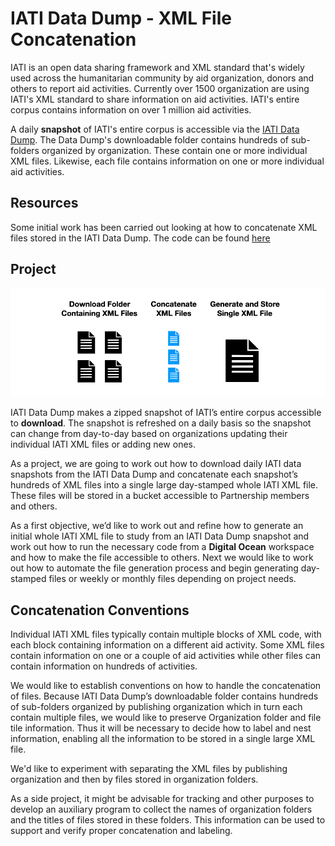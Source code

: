# IATI Data Dump - XML File Concatenation

IATI is an open data sharing framework and XML standard that's widely used across the humanitarian community by aid organization, donors and others to report aid activities. Currently over 1500 organization are using IATI's XML standard to share information on aid activities. IATI's entire corpus contains information on over 1 million aid activities.

A daily **snapshot** of IATI's entire corpus is accessible via the [IATI Data Dump](https://iati-data-dump.codeforiati.org/). The Data Dump's downloadable folder contains hundreds of sub-folders organized by organization. These contain one or more individual XML files. Likewise, each file contains information on one or more individual aid activities.

## Resources

Some initial work has been carried out looking at how to concatenate XML files stored in the IATI Data Dump. The code can be found [here](https://github.com/Donator-ai/Development-Lab/blob/main/IATI-Plus/ParsingXMLs2.py)

## Project

![XML Files](https://github.com/Donator-ai/Development-Lab/blob/main/Media/IATI_XML_Concatenate.png)

IATI Data Dump makes a zipped snapshot of IATI’s entire corpus accessible to **download**. The snapshot is refreshed on a daily basis so the snapshot can change from day-to-day based on organizations updating their individual IATI XML files or adding new ones.

As a project, we are going to work out how to download daily IATI data snapshots from the IATI Data Dump and concatenate each snapshot’s hundreds of XML files into a single large day-stamped whole IATI XML file. These files will be stored in a bucket accessible to Partnership members and others.

As a first objective, we’d like to work out and refine how to generate an initial whole IATI XML file to study from an IATI Data Dump snapshot and work out how to run the necessary code from a **Digital Ocean** workspace and how to make the file accessible to others. Next we would like to work out how to automate the file generation process and begin generating day-stamped files or weekly or monthly files depending on project needs.

## Concatenation Conventions

Individual IATI XML files typically contain multiple blocks of XML code, with each block containing information on a different aid activity. Some XML files contain information on  one or a couple of aid activities while other files can contain information on hundreds of activities.

We would like to establish conventions on how to handle the concatenation of files. Because IATI Data Dump’s downloadable folder contains hundreds of sub-folders organized by publishing organization which in turn each contain multiple files, we would like to preserve Organization folder and file tile information. Thus it will be necessary to decide how to label and nest information, enabling all the information to be stored in a single large XML file.

We'd like to experiment with separating the XML files by publishing organization and then by files stored in organization folders.

As a side project, it might be advisable for tracking and other purposes to develop an auxiliary program to collect the names of organization folders and the titles of files stored in these folders. This information can be used to support and verify proper concatenation and labeling. 

